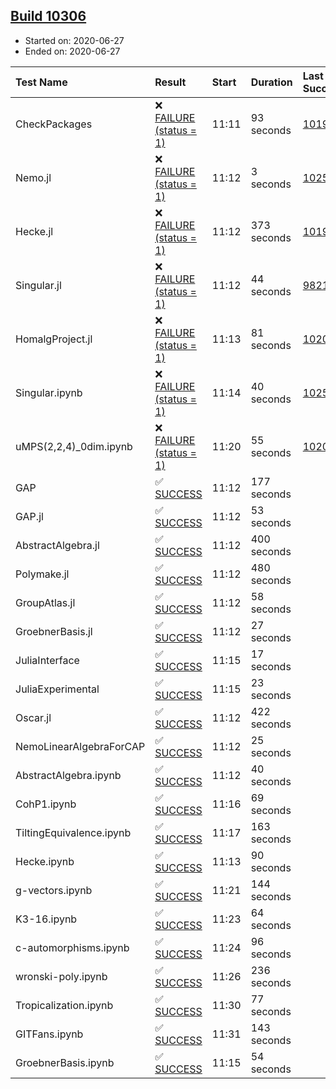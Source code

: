 ## [Build 10306](https://oscarci.mathematik.uni-kl.de/job/oscar/10306/)

* Started on: 2020-06-27
* Ended on: 2020-06-27

| Test Name    | Result | Start | Duration | Last Success | First Failure |
|:-------------|:-------|:------|:---------|:-------------|:--------------|
| CheckPackages | ❌ [FAILURE (status = 1)](https://oscarci.mathematik.uni-kl.de/job/oscar/10306/artifact/logs/build-10306/CheckPackages.log) | 11:11 | 93 seconds | [10197](https://oscarci.mathematik.uni-kl.de/job/oscar/10197/) | [10198](https://oscarci.mathematik.uni-kl.de/job/oscar/10198/) |
| Nemo.jl | ❌ [FAILURE (status = 1)](https://oscarci.mathematik.uni-kl.de/job/oscar/10306/artifact/logs/build-10306/Nemo.jl.log) | 11:12 | 3 seconds | [10252](https://oscarci.mathematik.uni-kl.de/job/oscar/10252/) | [10253](https://oscarci.mathematik.uni-kl.de/job/oscar/10253/) |
| Hecke.jl | ❌ [FAILURE (status = 1)](https://oscarci.mathematik.uni-kl.de/job/oscar/10306/artifact/logs/build-10306/Hecke.jl.log) | 11:12 | 373 seconds | [10197](https://oscarci.mathematik.uni-kl.de/job/oscar/10197/) | [10198](https://oscarci.mathematik.uni-kl.de/job/oscar/10198/) |
| Singular.jl | ❌ [FAILURE (status = 1)](https://oscarci.mathematik.uni-kl.de/job/oscar/10306/artifact/logs/build-10306/Singular.jl.log) | 11:12 | 44 seconds | [9821](https://oscarci.mathematik.uni-kl.de/job/oscar/9821/) | [9822](https://oscarci.mathematik.uni-kl.de/job/oscar/9822/) |
| HomalgProject.jl | ❌ [FAILURE (status = 1)](https://oscarci.mathematik.uni-kl.de/job/oscar/10306/artifact/logs/build-10306/HomalgProject.jl.log) | 11:13 | 81 seconds | [10209](https://oscarci.mathematik.uni-kl.de/job/oscar/10209/) | [10210](https://oscarci.mathematik.uni-kl.de/job/oscar/10210/) |
| Singular.ipynb | ❌ [FAILURE (status = 1)](https://oscarci.mathematik.uni-kl.de/job/oscar/10306/artifact/logs/build-10306/Singular.ipynb.log) | 11:14 | 40 seconds | [10252](https://oscarci.mathematik.uni-kl.de/job/oscar/10252/) | [10253](https://oscarci.mathematik.uni-kl.de/job/oscar/10253/) |
| uMPS(2,2,4)_0dim.ipynb | ❌ [FAILURE (status = 1)](https://oscarci.mathematik.uni-kl.de/job/oscar/10306/artifact/logs/build-10306/uMPS-2-2-4-_0dim.ipynb.log) | 11:20 | 55 seconds | [10209](https://oscarci.mathematik.uni-kl.de/job/oscar/10209/) | [10210](https://oscarci.mathematik.uni-kl.de/job/oscar/10210/) |
| GAP | ✅ [SUCCESS](https://oscarci.mathematik.uni-kl.de/job/oscar/10306/artifact/logs/build-10306/GAP.log) | 11:12 | 177 seconds |  |  |
| GAP.jl | ✅ [SUCCESS](https://oscarci.mathematik.uni-kl.de/job/oscar/10306/artifact/logs/build-10306/GAP.jl.log) | 11:12 | 53 seconds |  |  |
| AbstractAlgebra.jl | ✅ [SUCCESS](https://oscarci.mathematik.uni-kl.de/job/oscar/10306/artifact/logs/build-10306/AbstractAlgebra.jl.log) | 11:12 | 400 seconds |  |  |
| Polymake.jl | ✅ [SUCCESS](https://oscarci.mathematik.uni-kl.de/job/oscar/10306/artifact/logs/build-10306/Polymake.jl.log) | 11:12 | 480 seconds |  |  |
| GroupAtlas.jl | ✅ [SUCCESS](https://oscarci.mathematik.uni-kl.de/job/oscar/10306/artifact/logs/build-10306/GroupAtlas.jl.log) | 11:12 | 58 seconds |  |  |
| GroebnerBasis.jl | ✅ [SUCCESS](https://oscarci.mathematik.uni-kl.de/job/oscar/10306/artifact/logs/build-10306/GroebnerBasis.jl.log) | 11:12 | 27 seconds |  |  |
| JuliaInterface | ✅ [SUCCESS](https://oscarci.mathematik.uni-kl.de/job/oscar/10306/artifact/logs/build-10306/JuliaInterface.log) | 11:15 | 17 seconds |  |  |
| JuliaExperimental | ✅ [SUCCESS](https://oscarci.mathematik.uni-kl.de/job/oscar/10306/artifact/logs/build-10306/JuliaExperimental.log) | 11:15 | 23 seconds |  |  |
| Oscar.jl | ✅ [SUCCESS](https://oscarci.mathematik.uni-kl.de/job/oscar/10306/artifact/logs/build-10306/Oscar.jl.log) | 11:12 | 422 seconds |  |  |
| NemoLinearAlgebraForCAP | ✅ [SUCCESS](https://oscarci.mathematik.uni-kl.de/job/oscar/10306/artifact/logs/build-10306/NemoLinearAlgebraForCAP.log) | 11:12 | 25 seconds |  |  |
| AbstractAlgebra.ipynb | ✅ [SUCCESS](https://oscarci.mathematik.uni-kl.de/job/oscar/10306/artifact/logs/build-10306/AbstractAlgebra.ipynb.log) | 11:12 | 40 seconds |  |  |
| CohP1.ipynb | ✅ [SUCCESS](https://oscarci.mathematik.uni-kl.de/job/oscar/10306/artifact/logs/build-10306/CohP1.ipynb.log) | 11:16 | 69 seconds |  |  |
| TiltingEquivalence.ipynb | ✅ [SUCCESS](https://oscarci.mathematik.uni-kl.de/job/oscar/10306/artifact/logs/build-10306/TiltingEquivalence.ipynb.log) | 11:17 | 163 seconds |  |  |
| Hecke.ipynb | ✅ [SUCCESS](https://oscarci.mathematik.uni-kl.de/job/oscar/10306/artifact/logs/build-10306/Hecke.ipynb.log) | 11:13 | 90 seconds |  |  |
| g-vectors.ipynb | ✅ [SUCCESS](https://oscarci.mathematik.uni-kl.de/job/oscar/10306/artifact/logs/build-10306/g-vectors.ipynb.log) | 11:21 | 144 seconds |  |  |
| K3-16.ipynb | ✅ [SUCCESS](https://oscarci.mathematik.uni-kl.de/job/oscar/10306/artifact/logs/build-10306/K3-16.ipynb.log) | 11:23 | 64 seconds |  |  |
| c-automorphisms.ipynb | ✅ [SUCCESS](https://oscarci.mathematik.uni-kl.de/job/oscar/10306/artifact/logs/build-10306/c-automorphisms.ipynb.log) | 11:24 | 96 seconds |  |  |
| wronski-poly.ipynb | ✅ [SUCCESS](https://oscarci.mathematik.uni-kl.de/job/oscar/10306/artifact/logs/build-10306/wronski-poly.ipynb.log) | 11:26 | 236 seconds |  |  |
| Tropicalization.ipynb | ✅ [SUCCESS](https://oscarci.mathematik.uni-kl.de/job/oscar/10306/artifact/logs/build-10306/Tropicalization.ipynb.log) | 11:30 | 77 seconds |  |  |
| GITFans.ipynb | ✅ [SUCCESS](https://oscarci.mathematik.uni-kl.de/job/oscar/10306/artifact/logs/build-10306/GITFans.ipynb.log) | 11:31 | 143 seconds |  |  |
| GroebnerBasis.ipynb | ✅ [SUCCESS](https://oscarci.mathematik.uni-kl.de/job/oscar/10306/artifact/logs/build-10306/GroebnerBasis.ipynb.log) | 11:15 | 54 seconds |  |  |
